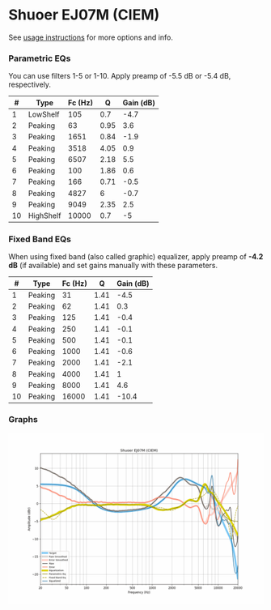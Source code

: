 # Shuoer EJ07M (CIEM)
See [usage instructions](https://github.com/jaakkopasanen/AutoEq#usage) for more options and info.

### Parametric EQs
You can use filters 1-5 or 1-10. Apply preamp of -5.5 dB or -5.4 dB, respectively.

|   # | Type      |   Fc (Hz) |    Q |   Gain (dB) |
|-----|-----------|-----------|------|-------------|
|   1 | LowShelf  |       105 | 0.7  |        -4.7 |
|   2 | Peaking   |        63 | 0.95 |         3.6 |
|   3 | Peaking   |      1651 | 0.84 |        -1.9 |
|   4 | Peaking   |      3518 | 4.05 |         0.9 |
|   5 | Peaking   |      6507 | 2.18 |         5.5 |
|   6 | Peaking   |       100 | 1.86 |         0.6 |
|   7 | Peaking   |       166 | 0.71 |        -0.5 |
|   8 | Peaking   |      4827 | 6    |        -0.7 |
|   9 | Peaking   |      9049 | 2.35 |         2.5 |
|  10 | HighShelf |     10000 | 0.7  |        -5   |

### Fixed Band EQs
When using fixed band (also called graphic) equalizer, apply preamp of **-4.2 dB** (if available) and set gains manually with these parameters.

|   # | Type    |   Fc (Hz) |    Q |   Gain (dB) |
|-----|---------|-----------|------|-------------|
|   1 | Peaking |        31 | 1.41 |        -4.5 |
|   2 | Peaking |        62 | 1.41 |         0.3 |
|   3 | Peaking |       125 | 1.41 |        -0.4 |
|   4 | Peaking |       250 | 1.41 |        -0.1 |
|   5 | Peaking |       500 | 1.41 |        -0.1 |
|   6 | Peaking |      1000 | 1.41 |        -0.6 |
|   7 | Peaking |      2000 | 1.41 |        -2.1 |
|   8 | Peaking |      4000 | 1.41 |         1   |
|   9 | Peaking |      8000 | 1.41 |         4.6 |
|  10 | Peaking |     16000 | 1.41 |       -10.4 |

### Graphs
![](./Shuoer%20EJ07M%20(CIEM).png)
